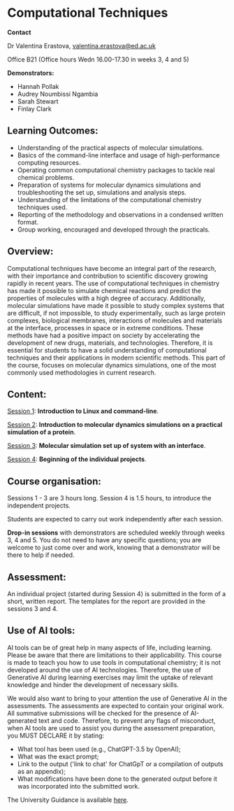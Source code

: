# Computational Techniques

**Contact**

Dr Valentina Erastova, valentina.erastova@ed.ac.uk

Office B21 (Office hours Wedn 16.00-17.30 in weeks 3, 4 and 5)


**Demonstrators:**

- Hannah Pollak
- Audrey Noumbissi Ngambia
- Sarah Stewart
- Finlay Clark


## Learning Outcomes:

-	Understanding of the practical aspects of molecular simulations.
-	Basics of the command-line interface and usage of high-performance computing resources.
-	Operating common computational chemistry packages to tackle real chemical problems.
-	Preparation of systems for molecular dynamics simulations and troubleshooting the set up, simulations and analysis steps.
-	Understanding of the limitations of the computational chemistry techniques used.
-	Reporting of the methodology and observations in a condensed written format.
-	Group working, encouraged and developed through the practicals.


## Overview:

Computational techniques have become an integral part of the research, with their importance and contribution to scientific discovery growing rapidly in recent years. The use of computational techniques in chemistry has made it possible to simulate chemical reactions and predict the properties of molecules with a high degree of accuracy. Additionally, molecular simulations have made it possible to study complex systems that are difficult, if not impossible, to study experimentally, such as large protein complexes, biological membranes, interactions of molecules and materials at the interface, processes in space or in extreme conditions. These methods have had a positive impact on society by accelerating the development of new drugs, materials, and technologies. Therefore, it is essential for students to have a solid understanding of computational techniques and their applications in modern scientific methods. This part of the course, focuses on molecular dynamics simulations, one of the most commonly used methodologies in current research. 


## Content:

[Session 1](../session1/Session1.html): **Introduction to Linux and command-line**.

[Session 2](../session2/Session2.html): **Introduction to molecular dynamics simulations on a practical simulation of a protein**.

[Session 3](../session3/Session3.html): **Molecular simulation set up of system with an interface**.

[Session 4](../session4/Session4.html): **Beginning of the individual projects**.


## Course organisation:

Sessions 1 - 3 are 3 hours long. Session 4 is 1.5 hours, to introduce the independent projects.

Students are expected to carry out work independently after each session. 

**Drop-in sessions** with demonstrators are scheduled weekly through weeks 3, 4 and 5. You do not need to have any specific questions; you are welcome to just come over and work, knowing that a demonstrator will be there to help if needed. 


## Assessment:

An individual project (started during Session 4) is submitted in the form of a short, written report. The templates for the report are provided in the sessions 3 and 4.


## Use of AI tools:

AI tools can be of great help in many aspects of life, including learning. Please be aware that there are limitations to their applicability. This course is made to teach you how to use tools in computational chemistry; it is not developed around the use of AI technologies. Therefore, the use of Generative AI during learning exercises may limit the uptake of relevant knowledge and hinder the development of necessary skills.
 
We would also want to bring to your attention the use of Generative AI in the assessments. The assessments are expected to contain your original work. All summative submissions will be checked for the presence of AI-generated text and code. Therefore, to prevent any flags of misconduct, when AI tools are used to assist you during the assessment preparation, you MUST DECLARE it by stating:

*  What tool has been used (e.g., ChatGPT-3.5 by OpenAI);
*  What was the exact prompt;
*  Link to the output ('link to chat' for ChatGpT or a compilation of outputs as an appendix);
*  What modifications have been done to the generated output before it was incorporated into the submitted work.

The University Guidance is available [here](https://www.ed.ac.uk/sites/default/files/atoms/files/universityguidanceforstudentsonworkingwithgenerativeai.pdf).

